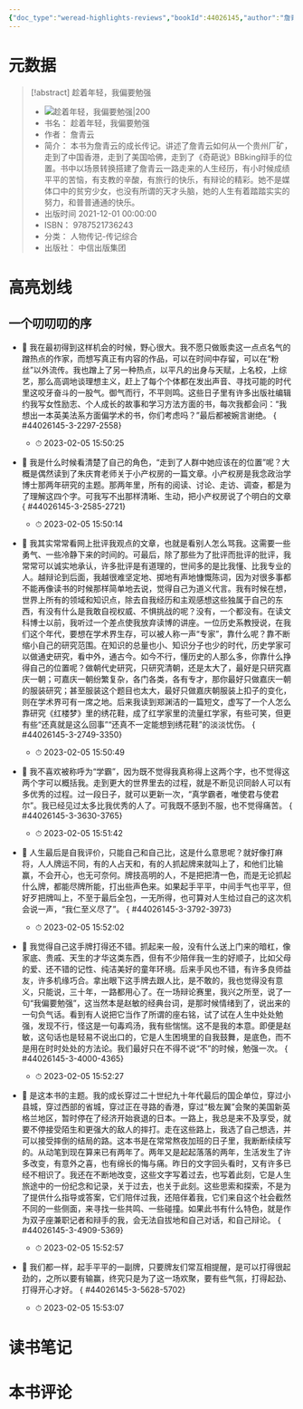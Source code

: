 ```yaml
---
{"doc_type":"weread-highlights-reviews","bookId":44026145,"author":"詹青云","cover":"https://wfqqreader-1252317822.image.myqcloud.com/cover/145/44026145/t7_44026145.jpg","reviewCount":0,"noteCount":8,"isbn":9787521736243,"category":"人物传记-传记综合","lastReadDate":"2023-02-05","dg-publish":true,"permalink":"/01inbox/weread/趁着年轻，我偏要勉强-詹青云/","dgPassFrontmatter":true}
---
```


# 元数据
> [!abstract] 趁着年轻，我偏要勉强
> - ![ 趁着年轻，我偏要勉强|200](https://wfqqreader-1252317822.image.myqcloud.com/cover/145/44026145/t7_44026145.jpg)
> - 书名： 趁着年轻，我偏要勉强
> - 作者： 詹青云
> - 简介： 本书为詹青云的成长传记。讲述了詹青云如何从一个贵州厂矿，走到了中国香港，走到了美国哈佛，走到了《奇葩说》BBking辩手的位置。书中以场景转换搭建了詹青云一路走来的人生经历，有小时候成绩平平的苦恼，有支教的辛酸，有旅行的快乐，有辩论的精彩。她不是媒体口中的贫穷少女，也没有所谓的天才头脑，她的人生有着踏踏实实的努力，和普普通通的快乐。
> - 出版时间 2021-12-01 00:00:00
> - ISBN： 9787521736243
> - 分类： 人物传记-传记综合
> - 出版社： 中信出版集团

# 高亮划线

## 一个叨叨叨的序


- 📌 我在最初得到这样机会的时候，野心很大。我不愿只做贩卖这一点点名气的蹭热点的作家，而想写真正有内容的作品，可以在时间中存留，可以在“粉丝”以外流传。我也蹭上了另一种热点，以平凡的出身与天赋，上名校，上综艺，那么高调地谈理想主义，赶上了每个个体都在发出声音、寻找可能的时代里这咬牙奋斗的一股气。御气而行，不平则鸣。这些日子里有许多出版社编辑约我写女性励志、个人成长的故事和学习方法方面的书，每次我都会问：“我想出一本英美法系方面偏学术的书，你们考虑吗？”最后都被婉言谢绝。
{ #44026145-3-2297-2558}

    - ⏱ 2023-02-05 15:50:25 

- 📌 我是什么时候看清楚了自己的角色，“走到了人群中她应该在的位置”呢？大概是偶然读到了朱庆育老师关于小产权房的一篇文章。小产权房是我念政治学博士那两年研究的主题。那两年里，所有的阅读、讨论、走访、调查，都是为了理解这四个字。可我写不出那样清晰、生动，把小产权房说了个明白的文章
{ #44026145-3-2585-2721}

    - ⏱ 2023-02-05 15:50:14 

- 📌 我其实常常看网上批评我观点的文章，也就是看别人怎么骂我。这需要一些勇气、一些冷静下来的时间的。可最后，除了那些为了批评而批评的批评，我常常可以诚实地承认，许多批评是有道理的，世间多的是比我懂、比我专业的人。越辩论到后面，我越很难坚定地、掷地有声地慷慨陈词，因为对很多事都不能再像读书的时候那样简单地去说，觉得自己为道义代言。我有时候在想，世界上所有的领域和知识点，除去自我经历和主观感想这些独属于自己的东西，有没有什么是我敢自视权威、不惧挑战的呢？没有，一个都没有。在读文科博士以前，我听过一个差点使我放弃读博的讲座。一位历史系教授说，在我们这个年代，要想在学术界生存，可以被人称一声“专家”，靠什么呢？靠不断缩小自己的研究范围。在知识的总量也小、知识分子也少的时代，历史学家可以做通史研究，看中外，通古今。如今不行，懂历史的人那么多，你靠什么挣得自己的位置呢？做朝代史研究，只研究清朝，还是太大了，最好是只研究嘉庆一朝；可嘉庆一朝纷繁复杂，各门各类，各有专才，那你最好只做嘉庆一朝的服装研究；甚至服装这个题目也太大，最好只做嘉庆朝服装上扣子的变化，则在学术界可有一席之地。后来我读到郑渊洁的一篇短文，虚写了一个人怎么靠研究《红楼梦》里的绣花鞋，成了红学家里的流量红学家，有些可笑，但更有些“还真就是这么回事”“还真不一定能想到绣花鞋”的淡淡忧伤。
{ #44026145-3-2749-3350}

    - ⏱ 2023-02-05 15:50:49 

- 📌 我不喜欢被称呼为“学霸”，因为既不觉得我真称得上这两个字，也不觉得这两个字可以概括我。走到更大的世界里去的过程，就是不断见识同龄人可以有多优秀的过程。过一段日子，就可以更新一次，“真学霸者，唯使君与使君尔”。我已经见过太多比我优秀的人了。可我既不感到不服，也不觉得痛苦。
{ #44026145-3-3630-3765}

    - ⏱ 2023-02-05 15:51:42 

- 📌 人生最后是自我评价，只能自己和自己比，这是什么意思呢？就好像打麻将，人人牌运不同，有的人占天和，有的人抓起牌来就叫上了，和他们比输赢，不会开心，也无可奈何。牌技高明的人，不是把把清一色，而是无论抓起什么牌，都能尽牌所能，打出些声色来。如果起手平平，中间手气也平平，但好歹把牌叫上，不至于最后全包，一无所得，也可算对人生给过自己的这次机会说一声，“我仁至义尽了”。
{ #44026145-3-3792-3973}

    - ⏱ 2023-02-05 15:52:02 

- 📌 我觉得自己这手牌打得还不错。抓起来一般，没有什么送上门来的暗杠，像家底、贵戚、天生的才华这类东西，但有不少陪伴我一生的好顺子，比如父母的爱、还不错的记性、纯洁美好的童年环境。后来手风也不错，有许多良师益友，许多机缘巧合。拿出眼下这手牌去跟人比，是不敢的，我也觉得没有意义，只能说，三十年，一路都用心了。在一场辩论赛里，我兴之所至，说了一句“我偏要勉强”，这当然本是赵敏的经典台词，是那时候情绪到了，说出来的一句负气话。看到有人说把它当作了所谓的座右铭，试了试在人生中处处勉强，发现不行，怪这是一句毒鸡汤，我有些惴惴。这不是我的本意。即便是赵敏，这句话也是轻易不说出口的，它是人生困境里的自我鼓舞，是底色，而不是用在时时处处的方法论。我们最好只在不得不说“不”的时候，勉强一次。
{ #44026145-3-4000-4365}

    - ⏱ 2023-02-05 15:52:27 

- 📌 是这本书的主题。我的成长穿过二十世纪九十年代最后的国企单位，穿过小县城，穿过西部的省城，穿过正在寻路的香港，穿过“极左翼”会聚的美国新英格兰地区，暂时停在了经济开始衰退的日本。一路上，我总是来不及享受，就要不停接受陌生和更强大的敌人的摔打。走在这些路上，我选了自己想选，并可以接受摔倒的结局的路。这本书是在常常熬夜加班的日子里，我断断续续写的。从动笔到现在算来已有两年了。两年又是起起落落的两年，生活发生了许多改变，有意外之喜，也有绵长的悔与痛。昨日的文字回头看时，又有许多已经不相识了。我还在不断地改变，这些文字写着过去，也写着此刻，它是人生旅途中的一份纪念和记录，关于过去，也关于此刻。这些思索和探索，不是为了提供什么指导或答案，它们陪伴过我，还陪伴着我，它们来自这个社会截然不同的一些侧面，来寻找一些共鸣、一些碰撞。如果此书有什么特色，就是作为双子座兼职记者和辩手的我，会无法自拔地和自己对话，和自己辩论。
{ #44026145-3-4909-5369}

    - ⏱ 2023-02-05 15:52:57 

- 📌 我们都一样，起手平平的一副牌，只要牌友们常互相提醒，是可以打得很起劲的，之所以要有输赢，终究只是为了这一场欢聚，要有些气氛，打得起劲、打得开心才好。
{ #44026145-3-5628-5702}

    - ⏱ 2023-02-05 15:53:07 
# 读书笔记

# 本书评论

